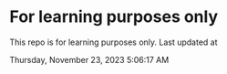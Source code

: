 # For learning purposes only
This repo is for learning purposes only.
Last updated at

Thursday, November 23, 2023 5:06:17 AM

